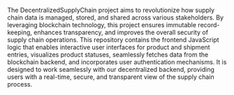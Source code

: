 The DecentralizedSupplyChain project aims to revolutionize how supply chain data is managed, stored, and shared across various stakeholders. By leveraging blockchain technology, this project ensures immutable record-keeping, enhances transparency, and improves the overall security of supply chain operations. This repository contains the frontend JavaScript logic that enables interactive user interfaces for product and shipment entries, visualizes product statuses, seamlessly fetches data from the blockchain backend, and incorporates user authentication mechanisms. It is designed to work seamlessly with our decentralized backend, providing users with a real-time, secure, and transparent view of the supply chain process.